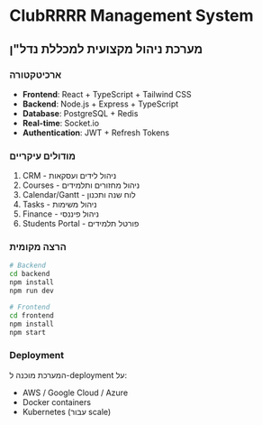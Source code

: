 # ClubRRRR Management System

## מערכת ניהול מקצועית למכללת נדל"ן

### ארכיטקטורה
- **Frontend**: React + TypeScript + Tailwind CSS
- **Backend**: Node.js + Express + TypeScript
- **Database**: PostgreSQL + Redis
- **Real-time**: Socket.io
- **Authentication**: JWT + Refresh Tokens

### מודולים עיקריים
1. CRM - ניהול לידים ועסקאות
2. Courses - ניהול מחזורים ותלמידים
3. Calendar/Gantt - לוח שנה ותכנון
4. Tasks - ניהול משימות
5. Finance - ניהול פיננסי
6. Students Portal - פורטל תלמידים

### הרצה מקומית
```bash
# Backend
cd backend
npm install
npm run dev

# Frontend
cd frontend
npm install
npm start
```

### Deployment
המערכת מוכנה ל-deployment על:
- AWS / Google Cloud / Azure
- Docker containers
- Kubernetes (עבור scale)
